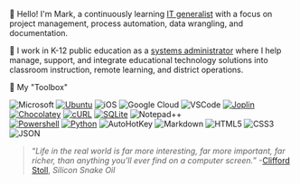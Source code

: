 👋 Hello! I'm Mark, a continuously learning [IT generalist](https://en.wikipedia.org/wiki/Information_technology_generalist) with a focus on project management, process automation, data wrangling, and documentation. 

:school: I work in K-12 public education as a [systems administrator](https://xkcd.com/705/) where I help manage, support, and integrate educational technology solutions into classroom instruction, remote learning, and district operations. 

🧰 My "Toolbox"
  
![Microsoft](https://img.shields.io/badge/-Microsoft-5E5E5E?logo=microsoft)
[![Ubuntu](https://img.shields.io/badge/-Ubuntu-E95420?logo=ubuntu&labelColor=white)](https://ubuntu.com/download/desktop)
![iOS](https://img.shields.io/badge/-Apple-000000?logo=ios)
![Google Cloud](https://img.shields.io/badge/-Google%20Cloud-4285F4?logo=googlecloud&labelColor=white)
![VSCode](https://img.shields.io/badge/-VSCode-007ACC?logo=visualstudiocode)
[![Joplin](https://img.shields.io/badge/-Joplin-1071D3?logo=joplin)](https://joplinapp.org/)
[![Chocolatey](https://img.shields.io/badge/-Chocolatey-80B5E3?logo=chocolatey&labelColor=white)](https://chocolatey.org/)
[![cURL](https://img.shields.io/badge/-cURL-073551?logo=curl)](https://curl.se/)
[![SQLite](https://img.shields.io/badge/-SQLite-003B57?logo=sqlite)](https://www.sqlite.org/)
![Notepad++](https://img.shields.io/badge/-Notepad++-90E59A?logo=notepadplusplus&labelColor=white)<br>
[![Powershell](https://img.shields.io/badge/-Powershell-5391FE?logo=powershell&labelColor=white)](https://github.com/PowerShell/PowerShell)
[![Python](https://img.shields.io/badge/-Python-3776AB?logo=python&labelColor=white)](https://www.python.org/)
![AutoHotKey](https://img.shields.io/badge/-AutoHotKey-334455?logo=autohotkey)
![Markdown](https://img.shields.io/badge/-Markdown-000000?logo=markdown)
![HTML5](https://img.shields.io/badge/-HTML5-E34F26?logo=html5&labelColor=white)
![CSS3](https://img.shields.io/badge/-CSS3-1572B6?logo=css3)
![JSON](https://img.shields.io/badge/-JSON-000000?logo=json)<br>

> “_Life in the real world is far more interesting, far more important, far richer, than anything you'll ever find on a computer screen._” -[Clifford Stoll](https://en.wikipedia.org/wiki/Clifford_Stoll), _Silicon Snake Oil_

